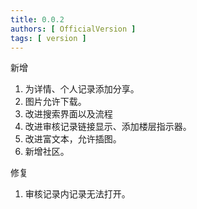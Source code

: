 ```yaml
---
title: 0.0.2
authors: [ OfficialVersion ]
tags: [ version ]
---
```


 新增 

 1. 为详情、个人记录添加分享。 
 2. 图片允许下载。 
 3. 改进搜索界面以及流程 
 4. 改进审核记录链接显示、添加楼层指示器。 
 5. 改进富文本，允许插图。 
 6. 新增社区。 

 修复 

 1. 审核记录内记录无法打开。 
